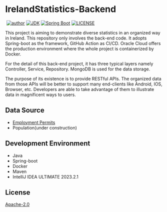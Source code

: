 # IrelandStatistics-Backend
<p>
<a href="https://img.shields.io/badge/statue-developing-yellow"><img alt="" src="https://img.shields.io/badge/statue-developing-yellow"/></a>
<a href="https://github.com/freestyletime"><img alt="author" src="https://img.shields.io/badge/author-Chris Chen-blue.svg"/></a>
<a href="https://www.oracle.com/technetwork/java/javase/downloads/index.html"><img alt="JDK" src="https://img.shields.io/badge/JDK-17-orange.svg"/></a>
<a href="https://docs.spring.io/spring-boot/docs/3.1.4.RELEASE/reference/html/"><img alt="Spring Boot" src="https://img.shields.io/badge/Spring Boot-3.1.4.RELEASE-brightgreen.svg"/></a>
<a href="https://github.com/freestyletime/IrelandStatistics-Backend/blob/main/LICENSE"><img alt="LICENSE" src="https://img.shields.io/github/license/freestyletime/IrelandStatistics-Backend.svg"/></a>
</p>
This project is aiming to demonstrate diverse statistics in an organized way in Ireland.
This repository only involves the back-end code. 
It adopts Spring-boot as the framework, GitHub Action as CI/CD. 
Oracle Cloud offers the production environment where
the whole project is containerized by Docker.

For the detail of this back-end project, it has three typical layers namely
Controller, Service, Repository. MongoDB is used for the data storage.

The purpose of its existence is to provide RESTful APIs. 
The organized data from those APIs will be better to support many end-clients
like Android, IOS, Browser, etc. Developers are able to take advantage of them
to illustrate data in magnificent ways to users.

## Data Source
* [Employment Permits](https://enterprise.gov.ie/en/what-we-do/workplace-and-skills/employment-permits/statistics/)
* Population(under construction)

## Development Environment
* Java
* Spring-boot
* Docker
* Maven
* IntelliJ IDEA ULTIMATE 2023.2.1

## License

[Apache-2.0](http://opensource.org/licenses/Apache-2.0)

